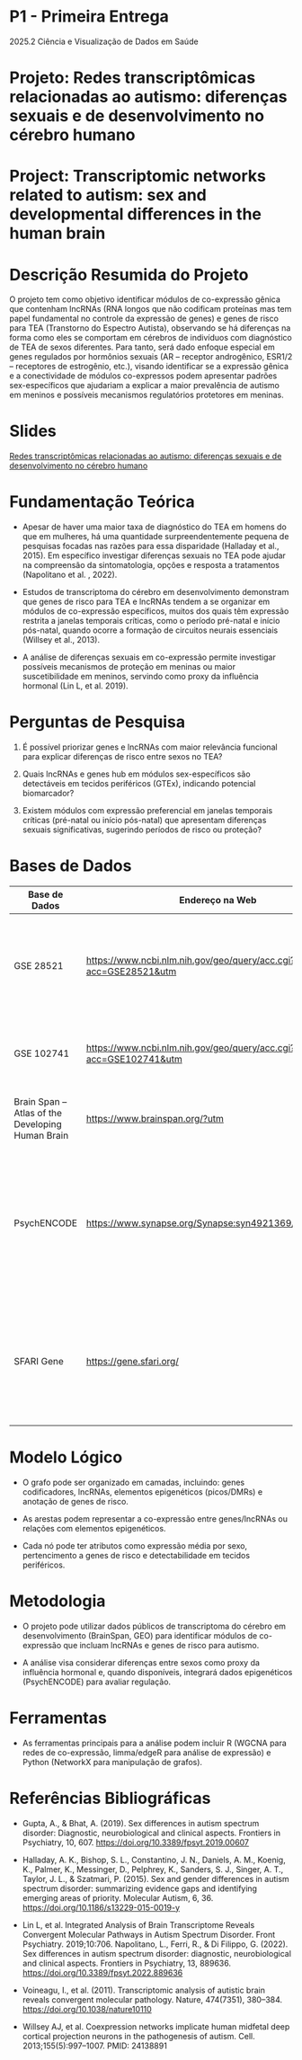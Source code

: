 # P1 - Primeira Entrega

2025.2 Ciência e Visualização de Dados em Saúde

# Projeto: Redes transcriptômicas relacionadas ao autismo: diferenças sexuais e de desenvolvimento no cérebro humano
# Project: Transcriptomic networks related to autism: sex and developmental differences in the human brain

# Descrição Resumida do Projeto

O projeto tem como objetivo identificar módulos de co-expressão gênica que contenham lncRNAs (RNA longos que não codificam proteínas mas tem papel fundamental no controle da expressão de genes) e genes de risco para TEA (Transtorno do Espectro Autista), observando se há diferenças na forma como eles se comportam em cérebros de indivíduos com diagnóstico de TEA de sexos diferentes. Para tanto, será dado enfoque especial em genes regulados por hormônios sexuais (AR – receptor androgênico, ESR1/2 – receptores de estrogênio, etc.), visando identificar se a expressão gênica e a conectividade de módulos co-expressos podem apresentar padrões sex-específicos que ajudariam a explicar a maior prevalência de autismo em meninos e possíveis mecanismos regulatórios protetores em meninas.

# Slides

[Redes transcriptômicas relacionadas ao autismo: diferenças sexuais e de desenvolvimento no cérebro humano](https://docs.google.com/presentation/d/1CA42IQ7r6LyheKw27NwXXvC2KR4KoUENd_jR16nD_6Q/edit?slide=id.p#slide=id.p)

# Fundamentação Teórica

- Apesar de haver uma  maior taxa de diagnóstico do TEA em homens do que em mulheres, há uma quantidade surpreendentemente pequena de pesquisas focadas nas razões para essa disparidade (Halladay et al., 2015). Em específico investigar diferenças sexuais no TEA pode ajudar na compreensão da  sintomatologia, opções e resposta a tratamentos (Napolitano et al. , 2022).

- Estudos de transcriptoma do cérebro em desenvolvimento demonstram que genes de risco para TEA e lncRNAs tendem a se organizar em módulos de co-expressão específicos, muitos dos quais têm expressão restrita a janelas temporais críticas, como o período pré-natal e início pós-natal, quando ocorre a formação de circuitos neurais essenciais (Willsey et al., 2013).

- A análise de diferenças sexuais em co-expressão permite investigar possíveis mecanismos de proteção em meninas ou maior suscetibilidade em meninos, servindo como proxy da influência hormonal (Lin L, et al. 2019).

# Perguntas de Pesquisa

1. É possível priorizar genes e lncRNAs com maior relevância funcional para explicar diferenças de risco entre sexos no TEA?

2. Quais lncRNAs e genes hub em módulos sex-específicos são detectáveis em tecidos periféricos (GTEx), indicando potencial biomarcador?

3. Existem módulos com expressão preferencial em janelas temporais críticas (pré-natal ou início pós-natal) que apresentam diferenças sexuais significativas, sugerindo períodos de risco ou proteção?

# Bases de Dados

| Base de Dados  | Endereço na Web    | Resumo descritivo |
|-------|--------|----------------|
| GSE 28521 | https://www.ncbi.nlm.nih.gov/geo/query/acc.cgi?acc=GSE28521&utm| Dados de microarray do córtex frontal e temporal de indivíduos com autismo e controles (Voineagu et al., 2011) |
| GSE 102741 | https://www.ncbi.nlm.nih.gov/geo/query/acc.cgi?acc=GSE102741&utm | RNA-Seq de córtex pré-frontal e corpo caloso em autismo  (Gupta et al., 2019)|
| Brain Span – Atlas of the Developing Human Brain | https://www.brainspan.org/?utm |  Dados de 16 regiões cerebrais humanas ao longo do desenvolvimento.              |
| PsychENCODE | https://www.synapse.org/Synapse:syn4921369/wiki/235539  | Consórcio internacional com dados multiômicos (RNA-Seq, ChIP-Seq, ATAC-Seq, etc.) de transtornos psiquiátricos, incluindo autismo, esquizofrenia e bipolaridade. |
| SFARI Gene |  https://gene.sfari.org/| Banco de dados em evolução para a comunidade de pesquisa do autismo, centrado em genes implicados na suscetibilidade ao autismo. |

# Modelo Lógico

- O grafo pode ser organizado em camadas, incluindo: genes codificadores, lncRNAs, elementos epigenéticos (picos/DMRs) e anotação de genes de risco. 

- As arestas podem representar a co-expressão entre genes/lncRNAs ou relações com elementos epigenéticos. 

- Cada nó pode ter atributos como expressão média por sexo, pertencimento a genes de risco e detectabilidade em tecidos periféricos. 


# Metodologia

- O projeto pode utilizar dados públicos de transcriptoma do cérebro em desenvolvimento (BrainSpan, GEO) para identificar módulos de co-expressão que incluam lncRNAs e genes de risco para autismo. 

- A análise visa considerar diferenças entre sexos como proxy da influência hormonal e, quando disponíveis, integrará dados epigenéticos (PsychENCODE) para avaliar regulação. 

# Ferramentas

- As ferramentas principais para a análise podem  incluir R (WGCNA para redes de co-expressão, limma/edgeR para análise de expressão) e Python (NetworkX para manipulação de grafos).

# Referências Bibliográficas

- Gupta, A., & Bhat, A. (2019). Sex differences in autism spectrum disorder: Diagnostic, neurobiological and clinical aspects. Frontiers in Psychiatry, 10, 607. https://doi.org/10.3389/fpsyt.2019.00607

- Halladay, A. K., Bishop, S. L., Constantino, J. N., Daniels, A. M., Koenig, K., Palmer, K., Messinger, D., Pelphrey, K., Sanders, S. J., Singer, A. T., Taylor, J. L., & Szatmari, P. (2015). Sex and gender differences in autism spectrum disorder: summarizing evidence gaps and identifying emerging areas of priority. Molecular Autism, 6, 36. https://doi.org/10.1186/s13229-015-0019-y

- Lin L, et al. Integrated Analysis of Brain Transcriptome Reveals Convergent Molecular Pathways in Autism Spectrum Disorder. Front Psychiatry. 2019;10:706.
Napolitano, L., Ferri, R., & Di Filippo, G. (2022). Sex differences in autism spectrum disorder: diagnostic, neurobiological and clinical aspects. Frontiers in Psychiatry, 13, 889636. https://doi.org/10.3389/fpsyt.2022.889636 

- Voineagu, I., et al. (2011). Transcriptomic analysis of autistic brain reveals convergent molecular pathology. Nature, 474(7351), 380–384. https://doi.org/10.1038/nature10110 

- Willsey AJ, et al. Coexpression networks implicate human midfetal deep cortical projection neurons in the pathogenesis of autism. Cell. 2013;155(5):997–1007. PMID: 24138891 



